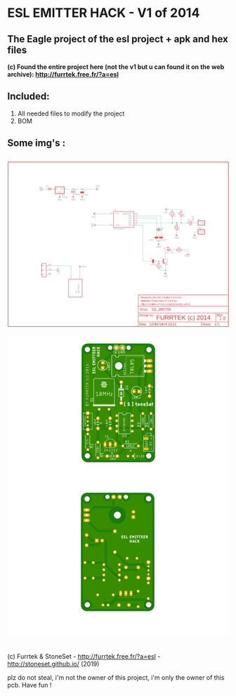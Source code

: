 # ESL EMITTER HACK - V1 of 2014
## The Eagle project of the esl project + apk and hex files


**(c) Found the entire project here (not the v1 but u can found it on the web archive): http://furrtek.free.fr/?a=esl**

## Included:
1. All needed files to modify the project
2. BOM

## Some img's :
![alt text](https://raw.githubusercontent.com/StoneSet/furrtek_esl/master/img/schematics.png "Schema")
------

![alt text](https://raw.githubusercontent.com/StoneSet/furrtek_esl/master/img/board_top.png "Board") ![alt text](https://raw.githubusercontent.com/StoneSet/furrtek_esl/master/img/board_bot.png "Board")

# 

(c) Furrtek & StoneSet - http://furrtek.free.fr/?a=esl - http://stoneset.github.io/ (2019)

plz do not steal, i'm not the owner of this project, i'm only the owner of this pcb. Have fun !
